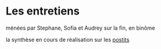 # Les entretiens
ménées par Stephane, Sofia et Audrey sur la fin, en binôme

la synthèse en cours de réalisation sur les [postits](http://scrumblr.ca/zonetools-itw)
